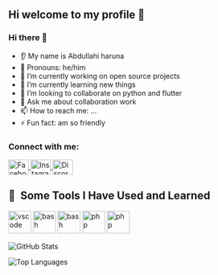 ## Hi welcome to my profile 👋

### Hi there 👋
* 👂 My name is Abdullahi haruna 
* 👩 Pronouns: he/him
* 🔭 I’m currently working on open source projects 
* 🌱 I’m currently learning new things 
* 🤝 I’m looking to collaborate on python and flutter 
* 💬 Ask me about collaboration work 
* 📫 How to reach me: ...
* ⚡ Fun fact: am so friendly

<h3 align="left">Connect with me:</h3>
<p align="left">
<a href="https://www.facebook.com/profile.php?id=100087753830219" target="blank">
    <img align="center" src="https://raw.githubusercontent.com/rahuldkjain/github-profile-readme-generator/master/src/images/icons/Social/facebook.svg" alt="Facebook" height="30" width="40" />
</a>
<a href="https://www.instagram.com/slave.coder?igsh=MmV6a2N0Y3Ribmkx" target="blank">
    <img align="center" src="https://raw.githubusercontent.com/rahuldkjain/github-profile-readme-generator/master/src/images/icons/Social/instagram.svg" alt="Instagram" height="30" width="40" />
</a>
<a href="https://discord.com/users/your_discord_id" target="blank">
    <img align="center" src="https://raw.githubusercontent.com/rahuldkjain/github-profile-readme-generator/master/src/images/icons/Social/discord.svg" alt="Discord" height="30" width="40" />
</a>
</p>


<h2> 🚀 &nbsp;Some Tools I Have Used and Learned</h2>
<p align="left">
<img src="https://cdn.jsdelivr.net/gh/devicons/devicon/icons/vscode/vscode-original.svg" alt="vscode" width="45" height="45"/>
<img src="https://cdn.jsdelivr.net/gh/devicons/devicon/icons/python/python-original.svg" alt="bash" width="45" height="45"/>
<img src="https://cdn.jsdelivr.net/gh/devicons/devicon/icons/flutter/flutter-original.svg" alt="bash" width="45" height="45"/>
<img src="https://cdn.jsdelivr.net/gh/devicons/devicon/icons/dart/dart-original.svg" alt="php" width="45" height="45"/>
<img src="https://cdn.jsdelivr.net/gh/devicons/devicon/icons/firebase/firebase-original.svg" alt="php" width="45" height="45"/>



<p>
    <img align="center" src="https://github-readme-stats.vercel.app/api?username=tinyabdu&show_icons=true&locale=en" alt="GitHub Stats" />
</p>
<p>
    <img align="center" src="https://github-readme-stats.vercel.app/api/top-langs?username=tinyabdu&show_icons=true&locale=en&layout=compact" alt="Top Languages" />
</p>

